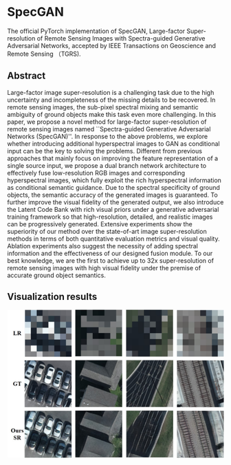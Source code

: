 # SpecGAN
The official PyTorch implementation of SpecGAN, Large-factor Super-resolution of Remote Sensing Images with Spectra-guided Generative Adversarial Networks, accepted by IEEE Transactions on Geoscience and Remote Sensing （TGRS).

## Abstract
Large-factor image super-resolution is a challenging task due to the high uncertainty and incompleteness of the missing details to be recovered. In remote sensing images, the sub-pixel spectral mixing and semantic ambiguity of ground objects make this task even more challenging. In this paper, we propose a novel method for large-factor super-resolution of remote sensing images named ``Spectra-guided Generative Adversarial Networks (SpecGAN)''. In response to the above problems, we explore whether introducing additional hyperspectral images to GAN as conditional input can be the key to solving the problems. Different from previous approaches that mainly focus on improving the feature representation of a single source input, we propose a dual branch network architecture to effectively fuse low-resolution RGB images and corresponding hyperspectral images, which fully exploit the rich hyperspectral information as conditional semantic guidance. Due to the spectral specificity of ground objects, the semantic accuracy of the generated images is guaranteed. To further improve the visual fidelity of the generated output, we also introduce the Latent Code Bank with rich visual priors under a generative adversarial training framework so that high-resolution, detailed, and realistic images can be progressively generated. Extensive experiments show the superiority of our method over the state-of-art image super-resolution methods in terms of both quantitative evaluation metrics and visual quality. Ablation experiments also suggest the necessity of adding spectral information and the effectiveness of our designed fusion module. To our best knowledge, we are the first to achieve up to 32x super-resolution of remote sensing images with high visual fidelity under the premise of accurate ground object semantics.
## Visualization results
![1111](imgs/teaser.jpg?200x150)
